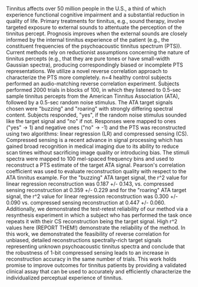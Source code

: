 Tinnitus affects over 50 million people in the U.S.,
a third of which experience functional cognitive impairment
and a substantial reduction in quality of life.
Primary treatments for tinnitus, e.g., sound therapy,
involve targeted exposure to external sounds
to attentuate the perception of the tinnitus percept.
Prognosis improves when the external sounds
are closely informed by the internal tinnitus experience
of the patient (e.g., the constituent frequencies of
the psychoacoustic tinnitus spectrum (PTS)).
Current methods rely on reductionist assumptions
concerning the nature of tinnitus percepts
(e.g., that they are pure tones or have small-width Gaussian spectra),
producing correspondingly biased or incomplete PTS representations.
We utilize a novel reverse correlation approach
to characterize the PTS more completely.
n=4 healthy control subjects performed an audio-matching
reverse correlation experiment.
Subjects performed 2000 trials in blocks of 100,
in which they listened to 0.5-sec sample tinnitus percepts
from the American Tinnitus Association (ATA),
followed by a 0.5-sec random noise stimulus.
The ATA target signals chosen were "buzzing" and "roaring"
with strongly differing spectral content.
Subjects responded, "yes", if the random noise stimulus
sounded like the target signal and "no" if not.
Responses were mapped to ones ("yes" -> 1) and negative ones ("no" -> -1)
and the PTS was reconstructed using two algorithms:
linear regression (LR) and compressed sensing (CS).
Compressed sensing is a recent advance in signal processing
which has gained broad recognition in medical imaging
due to its ability to reduce scan times
without sacrificing image quality or introducing bias.
The stimuli spectra were mapped to 100 mel-spaced frequency bins
and used to reconstruct a PTS estimate of the target ATA signal.
Pearson's correlation coefficient was used to evaluate
reconstruction quality with respect to the ATA tinnitus example.
For the "buzzing" ATA target signal,
the r^2 value for linear regression reconstruction
was 0.187 +/- 0.143, vs. compressed sensing reconstruction
at 0.359 +/- 0.229
and for the "roaring" ATA target signal,
the r^2 value for linear regression reconstruction was
0.300 +/- 0.090 vs. compressed sensing reconstruction at
0.447 +/- 0.060.
Additionally,
we demonstrated the test-retest reliability of our method
via a resynthesis experiment in which a subject
who has performed the task once
repeats it with their CS reconstruction being the target signal.
High r^2 values here (REPORT THEM!) demonstrate the reliability of the method.
In this work, we demonstrated the feasibility of reverse correlation
for unbiased, detailed reconstructions spectrally-rich target signals
representing unknown psychoacoustic tinnitus spectra
and conclude that the robustness of 1-bit compressed sensing
leads to an increase in reconstruction accuracy
in the same number of trials.
This work holds promise to improve outcomes for tinnitus patients
by providing a validated clinical assay
that can be used to accurately and efficiently characterize
the individualized perceptual experience of tinnitus.

